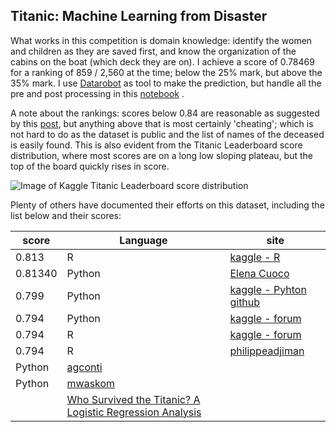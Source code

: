 Titanic: Machine Learning from Disaster
----

What works in this competition is domain knowledge: identify the women
and children as they are saved first, and know the organization of the
cabins on the boat (which deck they are on).  I achieve a score of
0.78469 for a ranking of 859 / 2,560 at the time; below the 25% mark,
but above the 35% mark.  I use [Datarobot](http://www.datarobot.com) as tool
to make the prediction, but handle all the pre and post processing in
this
[notebook](https://github.com/paulperry/kaggle/blob/master/titanic/Titanic-Derived.ipynb)
.

A note about the rankings: scores below 0.84 are reasonable as
suggested by this
[post](https://www.kaggle.com/c/titanic-gettingStarted/forums/t/4894/what-accuracy-should-i-be-aiming-for/26197),
but anything above that is most certainly 'cheating'; which is not
hard to do as the dataset is public and the list of names of the
deceased is easily found.  This is also evident from the Titanic
Leaderboard score distribution, where most scores are on a long low
sloping plateau, but the top of the board quickly rises in score.

![Image of Kaggle Titanic Leaderboard score distribution](https://raw.githubusercontent.com/paulperry/kaggle/master/titanic/titanic_kaggle_score_distribution.png)

Plenty of others have documented their efforts on this dataset, including the list below and their scores:

score | Language | site 
------|----------|------
0.813 | R | [kaggle - R](http://www.kaggle.com/c/titanic-gettingStarted/forums/t/6821/titanic-getting-started-with-r-full-guide-to-0-81340) 
0.81340 | Python | [Elena Cuoco](http://elenacuoco.altervista.org/blog/archives/1195)
0.799 | Python | [kaggle - Pyhton](https://www.kaggle.com/c/titanic-gettingStarted/forums/t/10156/getting-0-799-with-random-forests-and-gradient-boosting/52661) [github](https://github.com/savarin/titanic) 
0.794 | Python | [kaggle - forum]( https://www.kaggle.com/c/titanic-gettingStarted/forums/t/6708/python-code-to-score-0-79426/36826)
0.794 | R | [kaggle - forum](http://www.kaggle.com/c/titanic-gettingStarted/forums/t/5232/r-code-to-score-0-79426)
0.794 | R | [philippeadjiman](http://www.philippeadjiman.com/blog/2013/09/12/a-data-science-exploration-from-the-titanic-in-r/) 
 | Python | [agconti](https://github.com/agconti/kaggle-titanic)
 | Python | [mwaskom](http://nbviewer.ipython.org/gist/mwaskom/8224591)
 | | [Who Survived the Titanic? A Logistic Regression Analysis](http://works.bepress.com/lonniekstevans/5/)


